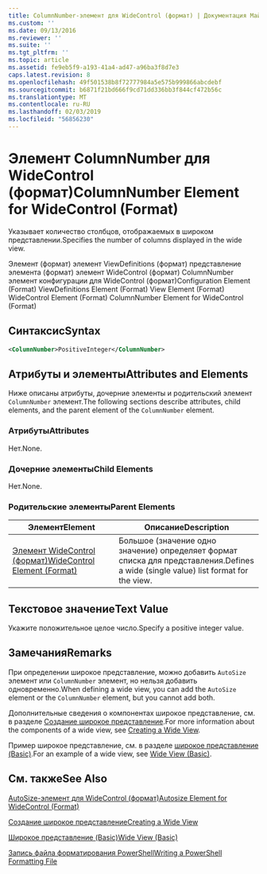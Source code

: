 ```yaml
---
title: ColumnNumber-элемент для WideControl (формат) | Документация Майкрософт
ms.custom: ''
ms.date: 09/13/2016
ms.reviewer: ''
ms.suite: ''
ms.tgt_pltfrm: ''
ms.topic: article
ms.assetid: fe9eb5f9-a193-41a4-ad47-a96ba3f8d7e3
caps.latest.revision: 8
ms.openlocfilehash: 49f501538b8f72777984a5e575b999866abcdebf
ms.sourcegitcommit: b6871f21bd666f9cd71dd336bb3f844cf472b56c
ms.translationtype: MT
ms.contentlocale: ru-RU
ms.lasthandoff: 02/03/2019
ms.locfileid: "56856230"
---
```

# <a name="columnnumber-element-for-widecontrol-format"></a><span data-ttu-id="fc5bb-102">Элемент ColumnNumber для WideControl (формат)</span><span class="sxs-lookup"><span data-stu-id="fc5bb-102">ColumnNumber Element for WideControl (Format)</span></span>

<span data-ttu-id="fc5bb-103">Указывает количество столбцов, отображаемых в широком представлении.</span><span class="sxs-lookup"><span data-stu-id="fc5bb-103">Specifies the number of columns displayed in the wide view.</span></span>

<span data-ttu-id="fc5bb-104">Элемент (формат) элемент ViewDefinitions (формат) представление элемента (формат) элемент WideControl (формат) ColumnNumber элемент конфигурации для WideControl (формат)</span><span class="sxs-lookup"><span data-stu-id="fc5bb-104">Configuration Element (Format) ViewDefinitions Element (Format) View Element (Format) WideControl Element (Format) ColumnNumber Element for WideControl (Format)</span></span>

## <a name="syntax"></a><span data-ttu-id="fc5bb-105">Синтаксис</span><span class="sxs-lookup"><span data-stu-id="fc5bb-105">Syntax</span></span>

```xml
<ColumnNumber>PositiveInteger</ColumnNumber>
```

## <a name="attributes-and-elements"></a><span data-ttu-id="fc5bb-106">Атрибуты и элементы</span><span class="sxs-lookup"><span data-stu-id="fc5bb-106">Attributes and Elements</span></span>

<span data-ttu-id="fc5bb-107">Ниже описаны атрибуты, дочерние элементы и родительский элемент `ColumnNumber` элемент.</span><span class="sxs-lookup"><span data-stu-id="fc5bb-107">The following sections describe attributes, child elements, and the parent element of the `ColumnNumber` element.</span></span>

### <a name="attributes"></a><span data-ttu-id="fc5bb-108">Атрибуты</span><span class="sxs-lookup"><span data-stu-id="fc5bb-108">Attributes</span></span>

<span data-ttu-id="fc5bb-109">Нет.</span><span class="sxs-lookup"><span data-stu-id="fc5bb-109">None.</span></span>

### <a name="child-elements"></a><span data-ttu-id="fc5bb-110">Дочерние элементы</span><span class="sxs-lookup"><span data-stu-id="fc5bb-110">Child Elements</span></span>

<span data-ttu-id="fc5bb-111">Нет.</span><span class="sxs-lookup"><span data-stu-id="fc5bb-111">None.</span></span>

### <a name="parent-elements"></a><span data-ttu-id="fc5bb-112">Родительские элементы</span><span class="sxs-lookup"><span data-stu-id="fc5bb-112">Parent Elements</span></span>

|<span data-ttu-id="fc5bb-113">Элемент</span><span class="sxs-lookup"><span data-stu-id="fc5bb-113">Element</span></span>|<span data-ttu-id="fc5bb-114">Описание</span><span class="sxs-lookup"><span data-stu-id="fc5bb-114">Description</span></span>|
|-------------|-----------------|
|[<span data-ttu-id="fc5bb-115">Элемент WideControl (формат)</span><span class="sxs-lookup"><span data-stu-id="fc5bb-115">WideControl Element (Format)</span></span>](./widecontrol-element-format.md)|<span data-ttu-id="fc5bb-116">Большое (значение одно значение) определяет формат списка для представления.</span><span class="sxs-lookup"><span data-stu-id="fc5bb-116">Defines a wide (single value) list format for the view.</span></span>|

## <a name="text-value"></a><span data-ttu-id="fc5bb-117">Текстовое значение</span><span class="sxs-lookup"><span data-stu-id="fc5bb-117">Text Value</span></span>

<span data-ttu-id="fc5bb-118">Укажите положительное целое число.</span><span class="sxs-lookup"><span data-stu-id="fc5bb-118">Specify a positive integer value.</span></span>

## <a name="remarks"></a><span data-ttu-id="fc5bb-119">Замечания</span><span class="sxs-lookup"><span data-stu-id="fc5bb-119">Remarks</span></span>

<span data-ttu-id="fc5bb-120">При определении широкое представление, можно добавить `AutoSize` элемент или `ColumnNumber` элемент, но нельзя добавить одновременно.</span><span class="sxs-lookup"><span data-stu-id="fc5bb-120">When defining a wide view, you can add the `AutoSize` element or the `ColumnNumber` element, but you cannot add both.</span></span>

<span data-ttu-id="fc5bb-121">Дополнительные сведения о компонентах широкое представление, см. в разделе [Создание широкое представление](./creating-a-wide-view.md).</span><span class="sxs-lookup"><span data-stu-id="fc5bb-121">For more information about the components of a wide view, see [Creating a Wide View](./creating-a-wide-view.md).</span></span>

<span data-ttu-id="fc5bb-122">Пример широкое представление, см. в разделе [широкое представление (Basic)](./wide-view-basic.md).</span><span class="sxs-lookup"><span data-stu-id="fc5bb-122">For an example of a wide view, see [Wide View (Basic)](./wide-view-basic.md).</span></span>

## <a name="see-also"></a><span data-ttu-id="fc5bb-123">См. также</span><span class="sxs-lookup"><span data-stu-id="fc5bb-123">See Also</span></span>

[<span data-ttu-id="fc5bb-124">AutoSize-элемент для WideControl (формат)</span><span class="sxs-lookup"><span data-stu-id="fc5bb-124">Autosize Element for WideControl (Format)</span></span>](./autosize-element-for-widecontrol-format.md)

[<span data-ttu-id="fc5bb-125">Создание широкое представление</span><span class="sxs-lookup"><span data-stu-id="fc5bb-125">Creating a Wide View</span></span>](./creating-a-wide-view.md)

[<span data-ttu-id="fc5bb-126">Широкое представление (Basic)</span><span class="sxs-lookup"><span data-stu-id="fc5bb-126">Wide View (Basic)</span></span>](./wide-view-basic.md)

[<span data-ttu-id="fc5bb-127">Запись файла форматирования PowerShell</span><span class="sxs-lookup"><span data-stu-id="fc5bb-127">Writing a PowerShell Formatting File</span></span>](./writing-a-powershell-formatting-file.md)
